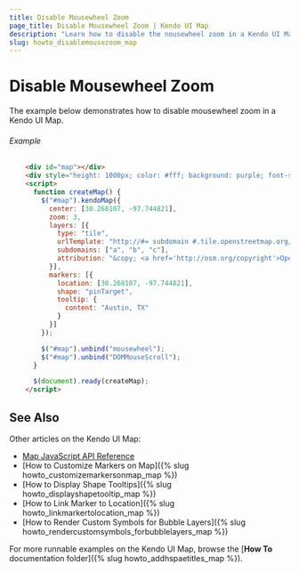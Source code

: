 ```yaml
---
title: Disable Mousewheel Zoom
page_title: Disable Mousewheel Zoom | Kendo UI Map
description: "Learn how to disable the nousewheel zoom in a Kendo UI Map widget."
slug: howto_disablemousezoom_map
---
```


# Disable Mousewheel Zoom

The example below demonstrates how to disable mousewheel zoom in a Kendo UI Map.

###### Example

```html
    <div id="map"></div>
    <div style="height: 1000px; color: #fff; background: purple; font-size: 24px; text-align: center;">Very high div</div>
    <script>
      function createMap() {
        $("#map").kendoMap({
          center: [30.268107, -97.744821],
          zoom: 3,
          layers: [{
            type: "tile",
            urlTemplate: "http://#= subdomain #.tile.openstreetmap.org/#= zoom #/#= x #/#= y #.png",
            subdomains: ["a", "b", "c"],
            attribution: "&copy; <a href='http://osm.org/copyright'>OpenStreetMap contributors</a>"
          }],
          markers: [{
            location: [30.268107, -97.744821],
            shape: "pinTarget",
            tooltip: {
              content: "Austin, TX"
            }
          }]
        });          

        $("#map").unbind("mousewheel");
		$("#map").unbind("DOMMouseScroll");
      }

      $(document).ready(createMap);
    </script>
```

## See Also

Other articles on the Kendo UI Map:

* [Map JavaScript API Reference](/api/javascript/dataviz/ui/map)
* [How to Customize Markers on Map]({% slug howto_customizemarkersonmap_map %})
* [How to Display Shape Tooltips]({% slug howto_displayshapetooltip_map %})
* [How to Link Marker to Location]({% slug howto_linkmarkertolocation_map %})
* [How to Render Custom Symbols for Bubble Layers]({% slug howto_rendercustomsymbols_forbubblelayers_map %})

For more runnable examples on the Kendo UI Map, browse the [**How To** documentation folder]({% slug howto_addhspaetitles_map %}).
